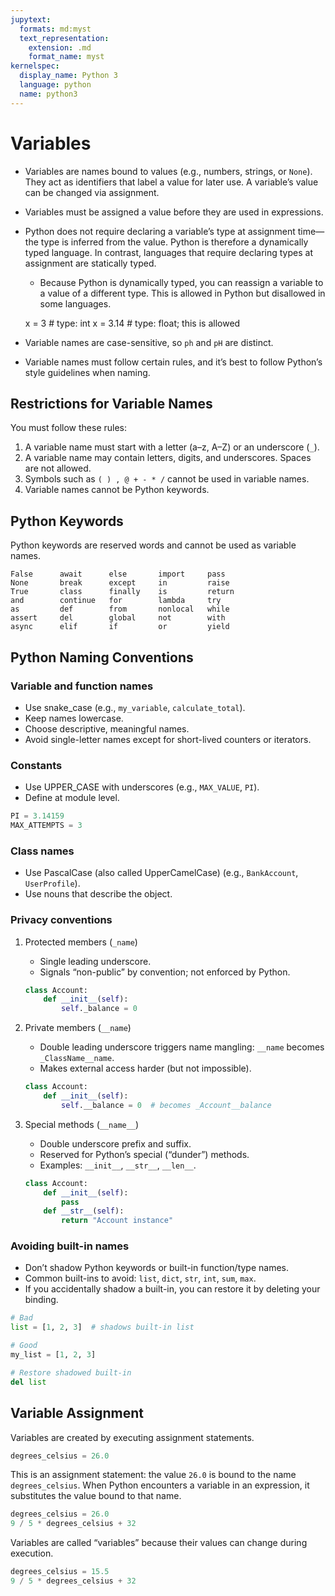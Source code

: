 ```yaml
---
jupytext:
  formats: md:myst
  text_representation:
    extension: .md
    format_name: myst
kernelspec:
  display_name: Python 3
  language: python
  name: python3
---
```


# Variables

- Variables are names bound to values (e.g., numbers, strings, or `None`). They act as identifiers that label a value for later use. A variable’s value can be changed via assignment.
- Variables must be assigned a value before they are used in expressions.
- Python does not require declaring a variable’s type at assignment time—the type is inferred from the value. Python is therefore a dynamically typed language. In contrast, languages that require declaring types at assignment are statically typed.

  - Because Python is dynamically typed, you can reassign a variable to a value of a different type. This is allowed in Python but disallowed in some languages.

  x = 3 # type: int
  x = 3.14 # type: float; this is allowed

- Variable names are case-sensitive, so `ph` and `pH` are distinct.
- Variable names must follow certain rules, and it’s best to follow Python’s style guidelines when naming.


## Restrictions for Variable Names

You must follow these rules:

1. A variable name must start with a letter (a–z, A–Z) or an underscore (`_`).
2. A variable name may contain letters, digits, and underscores. Spaces are not allowed.
3. Symbols such as `( ) , @ + - * /` cannot be used in variable names.
4. Variable names cannot be Python keywords.


## Python Keywords

Python keywords are reserved words and cannot be used as variable names.

```text
False      await      else       import     pass
None       break      except     in         raise
True       class      finally    is         return
and        continue   for        lambda     try
as         def        from       nonlocal   while
assert     del        global     not        with
async      elif       if         or         yield
```


## Python Naming Conventions

### Variable and function names

- Use snake_case (e.g., `my_variable`, `calculate_total`).
- Keep names lowercase.
- Choose descriptive, meaningful names.
- Avoid single-letter names except for short-lived counters or iterators.

### Constants

- Use UPPER_CASE with underscores (e.g., `MAX_VALUE`, `PI`).
- Define at module level.

```python
PI = 3.14159
MAX_ATTEMPTS = 3
```

### Class names

- Use PascalCase (also called UpperCamelCase) (e.g., `BankAccount`, `UserProfile`).
- Use nouns that describe the object.

### Privacy conventions

1. Protected members (`_name`)

   - Single leading underscore.
   - Signals “non-public” by convention; not enforced by Python.

   ```python
   class Account:
       def __init__(self):
           self._balance = 0
   ```

2. Private members (`__name`)

   - Double leading underscore triggers name mangling: `__name` becomes `_ClassName__name`.
   - Makes external access harder (but not impossible).

   ```python
   class Account:
       def __init__(self):
           self.__balance = 0  # becomes _Account__balance
   ```

3. Special methods (`__name__`)

   - Double underscore prefix and suffix.
   - Reserved for Python’s special (“dunder”) methods.
   - Examples: `__init__`, `__str__`, `__len__`.

   ```python
   class Account:
       def __init__(self):
           pass
       def __str__(self):
           return "Account instance"
   ```

### Avoiding built-in names

- Don’t shadow Python keywords or built-in function/type names.
- Common built-ins to avoid: `list`, `dict`, `str`, `int`, `sum`, `max`.
- If you accidentally shadow a built-in, you can restore it by deleting your binding.

```python
# Bad
list = [1, 2, 3]  # shadows built-in list

# Good
my_list = [1, 2, 3]

# Restore shadowed built-in
del list
```


## Variable Assignment

Variables are created by executing assignment statements.

```python
degrees_celsius = 26.0
```

This is an assignment statement: the value `26.0` is bound to the name `degrees_celsius`. When Python encounters a variable in an expression, it substitutes the value bound to that name.

```python
degrees_celsius = 26.0
9 / 5 * degrees_celsius + 32
```

Variables are called “variables” because their values can change during execution.

```python
degrees_celsius = 15.5
9 / 5 * degrees_celsius + 32
```
